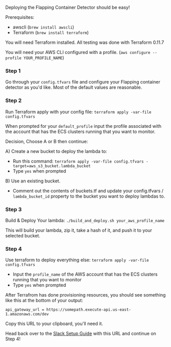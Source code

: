 Deploying the Flapping Container Detector should be easy!

Prerequisites:
- awscli (`brew install awscli`)
- Terraform (`brew install terraform`)

You will need Terraform installed. All testing was done with Terraform 0.11.7

You will need your AWS CLI configured with a profile. (`aws configure --profile YOUR_PROFILE_NAME`)

### Step 1
Go through your `config.tfvars` file and configure your Flapping container detector as you'd like. Most of the default
values are reasonable.


### Step 2

Run Terraform apply with your config file: `terraform apply -var-file config.tfvars`

When prompted for your `default_profile` input the profile associated with the account that has the ECS clusters running
that you want to monitor.

Decision, Choose A or B then continue:

A) Create a new bucket to deploy the lambda to:
- Run this command: `terraform apply -var-file config.tfvars -target=aws_s3_bucket.lambda_bucket`
- Type `yes` when prompted
 
B) Use an existing bucket.
- Comment out the contents of buckets.tf and update your config.tfvars / `lambda_bucket_id` property to the bucket you want to deploy lambdas to.
    
### Step 3 

Build & Deploy Your lambda: `./build_and_deploy.sh your_aws_profile_name`

This will build your lambda, zip it, take a hash of it, and push it to your selected bucket.

### Step 4 

Use terraform to deploy everything else: `terraform apply -var-file config.tfvars`
- Input the `profile_name` of the AWS account that has the ECS clusters running that you want to monitor
- Type `yes` when prompted

After Terrafrom has done provisioning resources, you should see something like this at the bottom of your output:

`api_gateway_url = https://somepath.execute-api.us-east-1.amazonaws.com/dev`

Copy this URL to your clipboard, you'll need it.

Head back over to the [Slack Setup Guide](slack_app_setup.md#step-4-configure-your-api-callback-endpoint "Slack App Setup") with this URL and continue on Step 4!